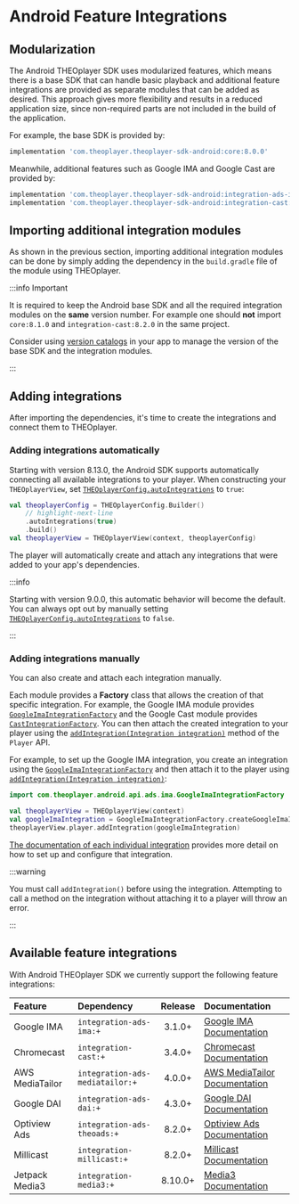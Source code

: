 # Android Feature Integrations

## Modularization

The Android THEOplayer SDK uses modularized features, which means there is a base SDK that can handle basic playback and additional feature integrations are provided as separate modules that can be added as desired.
This approach gives more flexibility and results in a reduced application size, since non-required parts are not included in the build of the application.

For example, the base SDK is provided by:

```groovy
implementation 'com.theoplayer.theoplayer-sdk-android:core:8.0.0'
```

Meanwhile, additional features such as Google IMA and Google Cast are provided by:

```groovy
implementation 'com.theoplayer.theoplayer-sdk-android:integration-ads-ima:8.0.0'
implementation 'com.theoplayer.theoplayer-sdk-android:integration-cast:8.0.0'
```

## Importing additional integration modules

As shown in the previous section, importing additional integration modules can be done by simply adding the dependency in the `build.gradle` file of the module using THEOplayer.

:::info Important

It is required to keep the Android base SDK and all the required integration modules on the **same** version number.
For example one should **not** import `core:8.1.0` and `integration-cast:8.2.0` in the same project.

Consider using [version catalogs](https://developer.android.com/build/migrate-to-catalogs) in your app
to manage the version of the base SDK and the integration modules.

:::

## Adding integrations

After importing the dependencies, it's time to create the integrations and connect them to THEOplayer.

### Adding integrations automatically

Starting with version 8.13.0, the Android SDK supports automatically connecting all available integrations to your player.
When constructing your `THEOplayerView`, set [`THEOplayerConfig.autoIntegrations`] to `true`:

```kotlin
val theoplayerConfig = THEOplayerConfig.Builder()
    // highlight-next-line
    .autoIntegrations(true)
    .build()
val theoplayerView = THEOplayerView(context, theoplayerConfig)
```

The player will automatically create and attach any integrations that were added to your app's dependencies.

:::info

Starting with version 9.0.0, this automatic behavior will become the default.
You can always opt out by manually setting [`THEOplayerConfig.autoIntegrations`] to `false`.

:::

### Adding integrations manually

You can also create and attach each integration manually.

Each module provides a **Factory** class that allows the creation of that specific integration.
For example, the Google IMA module provides [`GoogleImaIntegrationFactory`] and the Google Cast module provides [`CastIntegrationFactory`].
You can then attach the created integration to your player using the [`addIntegration(Integration integration)`][Player.addIntegration] method
of the `Player` API.

For example, to set up the Google IMA integration, you create an integration using the [`GoogleImaIntegrationFactory`]
and then attach it to the player using [`addIntegration(Integration integration)`][Player.addIntegration]:

```kotlin
import com.theoplayer.android.api.ads.ima.GoogleImaIntegrationFactory

val theoplayerView = THEOplayerView(context)
val googleImaIntegration = GoogleImaIntegrationFactory.createGoogleImaIntegration(theoplayerView)
theoplayerView.player.addIntegration(googleImaIntegration)
```

[The documentation of each individual integration](#available-feature-integrations) provides more detail on how to
set up and configure that integration.

:::warning

You must call `addIntegration()` before using the integration. Attempting to call a method on the integration
without attaching it to a player will throw an error.

:::

## Available feature integrations

With Android THEOplayer SDK we currently support the following feature integrations:

| Feature         | Dependency                      | Release | Documentation                                                                                           |
| :-------------- | :------------------------------ | :-----: | :------------------------------------------------------------------------------------------------------ |
| Google IMA      | `integration-ads-ima:+`         | 3.1.0+  | [Google IMA Documentation](../../../how-to-guides/01-ads/10-google-ima.md#android-sdk)                  |
| Chromecast      | `integration-cast:+`            | 3.4.0+  | [Chromecast Documentation](../../../how-to-guides/03-cast/01-chromecast/00-introduction.md#android-sdk) |
| AWS MediaTailor | `integration-ads-mediatailor:+` | 4.0.0+  | [AWS MediaTailor Documentation](../../../how-to-guides/01-ads/12-mediatailor.md#android-sdk)            |
| Google DAI      | `integration-ads-dai:+`         | 4.3.0+  | [Google DAI Documentation](../../../how-to-guides/01-ads/08-google-dai.md#android-sdk)                  |
| Optiview Ads    | `integration-ads-theoads:+`     | 8.2.0+  | [Optiview Ads Documentation](/ads/getting-started/android/)                             |
| Millicast       | `integration-millicast:+`       | 8.2.0+  | [Millicast Documentation](pathname:///millicast/android-player/)                                        |
| Jetpack Media3  | `integration-media3:+`          | 8.10.0+ | [Media3 Documentation](../../../how-to-guides/android/media3/getting-started.mdx)                       |

[`GoogleImaIntegrationFactory`]: pathname:///theoplayer/v9/api-reference/android/com/theoplayer/android/api/ads/ima/GoogleImaIntegrationFactory.html
[`CastIntegrationFactory`]: pathname:///theoplayer/v9/api-reference/android/com/theoplayer/android/api/cast/CastIntegrationFactory.html
[Player.addIntegration]: pathname:///theoplayer/v9/api-reference/android/com/theoplayer/android/api/player/Player.html#addIntegration(com.theoplayer.android.api.Integration)
[`THEOplayerConfig.autoIntegrations`]: pathname:///theoplayer/v9/api-reference/android/com/theoplayer/android/api/THEOplayerConfig.Builder.html#autoIntegrations(boolean)

